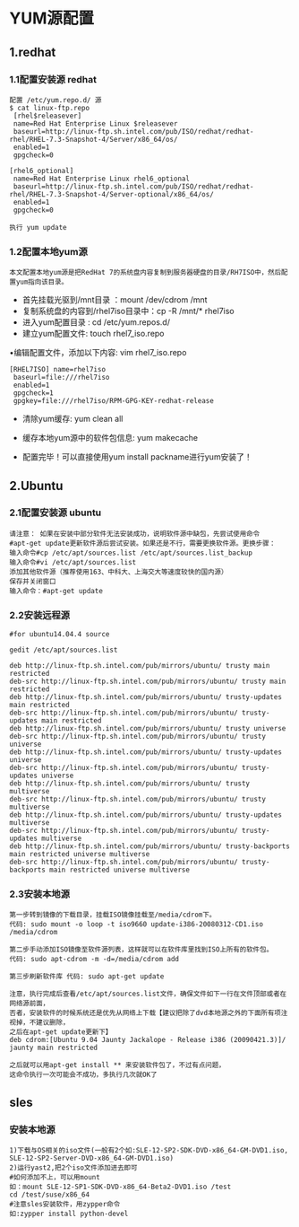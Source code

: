 # YUM源配置

## 1.redhat

### 1.1配置安装源 redhat

	配置 /etc/yum.repo.d/ 源
	$ cat linux-ftp.repo
	 [rhel$releasever]
	 name=Red Hat Enterprise Linux $releasever
	 baseurl=http://linux-ftp.sh.intel.com/pub/ISO/redhat/redhat-rhel/RHEL-7.3-Snapshot-4/Server/x86_64/os/
	 enabled=1
	 gpgcheck=0
	
	[rhel6_optional]
	 name=Red Hat Enterprise Linux rhel6_optional
	 baseurl=http://linux-ftp.sh.intel.com/pub/ISO/redhat/redhat-rhel/RHEL-7.3-Snapshot-4/Server-optional/x86_64/os/
	 enabled=1
	 gpgcheck=0
	
	执行 yum update
### 1.2配置本地yum源

	本文配置本地yum源是把RedHat 7的系统盘内容复制到服务器硬盘的目录/RH7ISO中，然后配置yum指向该目录。
- 首先挂载光驱到/mnt目录 ：mount /dev/cdrom /mnt
- 复制系统盘的内容到/rhel7iso目录中：cp -R /mnt/* rhel7iso
- 进入yum配置目录 : cd /etc/yum.repos.d/
- 建立yum配置文件: touch rhel7_iso.repo

•编辑配置文件，添加以下内容: vim rhel7_iso.repo

	[RHEL7ISO] name=rhel7iso
	 baseurl=file:///rhel7iso
	 enabled=1
	 gpgcheck=1
	 gpgkey=file:///rhel7iso/RPM-GPG-KEY-redhat-release

+ 清除yum缓存: yum clean all
+ 缓存本地yum源中的软件包信息: yum makecache

+ 配置完毕！可以直接使用yum install packname进行yum安装了！

## 2.Ubuntu

### 2.1配置安装源 ubuntu

	请注意： 如果在安装中部分软件无法安装成功，说明软件源中缺包，先尝试使用命令  
	#apt-get update更新软件源后尝试安装。如果还是不行，需要更换软件源。更换步骤：
	输入命令#cp /etc/apt/sources.list /etc/apt/sources.list_backup
	输入命令#vi /etc/apt/sources.list
	添加其他软件源（推荐使用163、中科大、上海交大等速度较快的国内源）
	保存并关闭窗口
	输入命令：#apt-get update
### 2.2安装远程源

	#for ubuntu14.04.4 source

	gedit /etc/apt/sources.list
	
	deb http://linux-ftp.sh.intel.com/pub/mirrors/ubuntu/ trusty main restricted
	deb-src http://linux-ftp.sh.intel.com/pub/mirrors/ubuntu/ trusty main restricted
	deb http://linux-ftp.sh.intel.com/pub/mirrors/ubuntu/ trusty-updates main restricted
	deb-src http://linux-ftp.sh.intel.com/pub/mirrors/ubuntu/ trusty-updates main restricted
	deb http://linux-ftp.sh.intel.com/pub/mirrors/ubuntu/ trusty universe
	deb-src http://linux-ftp.sh.intel.com/pub/mirrors/ubuntu/ trusty universe
	deb http://linux-ftp.sh.intel.com/pub/mirrors/ubuntu/ trusty-updates universe
	deb-src http://linux-ftp.sh.intel.com/pub/mirrors/ubuntu/ trusty-updates universe
	deb http://linux-ftp.sh.intel.com/pub/mirrors/ubuntu/ trusty multiverse
	deb-src http://linux-ftp.sh.intel.com/pub/mirrors/ubuntu/ trusty multiverse
	deb http://linux-ftp.sh.intel.com/pub/mirrors/ubuntu/ trusty-updates multiverse
	deb-src http://linux-ftp.sh.intel.com/pub/mirrors/ubuntu/ trusty-updates multiverse
	deb http://linux-ftp.sh.intel.com/pub/mirrors/ubuntu/ trusty-backports main restricted universe multiverse
	deb-src http://linux-ftp.sh.intel.com/pub/mirrors/ubuntu/ trusty-backports main restricted universe multiverse


### 2.3安装本地源

	第一步转到镜像的下载目录，挂载ISO镜像挂载至/media/cdrom下。  
	代码: sudo mount -o loop -t iso9660 update-i386-20080312-CD1.iso /media/cdrom

	第二步手动添加ISO镜像至软件源列表，这样就可以在软件库里找到ISO上所有的软件包。  
	代码: sudo apt-cdrom -m -d=/media/cdrom add

	第三步刷新软件库 代码: sudo apt-get update

	注意，执行完成后查看/etc/apt/sources.list文件，确保文件如下一行在文件顶部或者在网络源前面，  
	否者，安装软件的时候系统还是优先从网络上下载【建议把除了dvd本地源之外的下面所有项注视掉，不建议删除，  
	之后在apt-get update更新下】   
	deb cdrom:[Ubuntu 9.04 Jaunty Jackalope - Release i386 (20090421.3)]/ jaunty main restricted

	之后就可以用apt-get install ** 来安装软件包了，不过有点问题，
	这命令执行一次可能会不成功，多执行几次就OK了

## sles 

### 安装本地源

	1)下载与OS相关的iso文件(一般有2个如:SLE-12-SP2-SDK-DVD-x86_64-GM-DVD1.iso,  
	SLE-12-SP2-Server-DVD-x86_64-GM-DVD1.iso)	
	2)运行yast2,把2个iso文件添加进去即可
	#如何添加不上，可以用mount
	如：mount SLE-12-SP1-SDK-DVD-x86_64-Beta2-DVD1.iso /test
	cd /test/suse/x86_64
	#注意sles安装软件，用zypper命令
	如:zypper install python-devel
	
